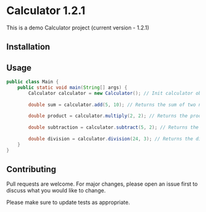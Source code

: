 # Calculator 1.2.1
This is a demo Calculator project (current version - 1.2.1)

## Installation

## Usage
```java
public class Main {
    public static void main(String[] args) {
        Calculator calculator = new Calculator(); // Init calculator object
        
        double sum = calculator.add(5, 10); // Returns the sum of two numbers
        
        double product = calculator.multiply(2, 2); // Returns the product of two numbers
        
        double subtraction = calculator.subtract(5, 2); // Returns the subtraction of two numbers
        
        double division = calculator.division(24, 3); // Returns the division of two numbers
    }
}
```
## Contributing
Pull requests are welcome. For major changes, please open an issue first to discuss what you would like to change.

Please make sure to update tests as appropriate.